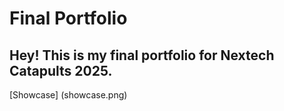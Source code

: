 # Final Portfolio
## Hey! This is my final portfolio for Nextech Catapults 2025. 
[Showcase] (showcase.png)
